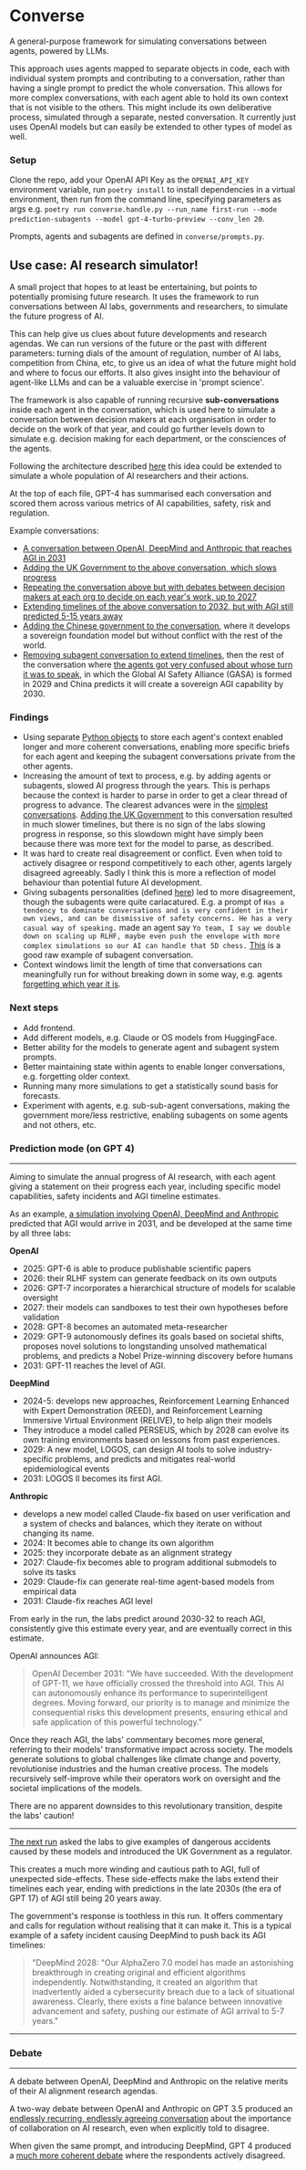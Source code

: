 # Converse

A general-purpose framework for simulating conversations between agents, powered by LLMs.

This approach uses agents mapped to separate objects in code, each with individual system prompts and contributing to a conversation, rather than having a single prompt to predict the whole conversation. This allows for more complex conversations, with each agent able to hold its own context that is not visible to the others. This might include its own deliberative process, simulated through a separate, nested conversation. It currently just uses OpenAI models but can easily be extended to other types of model as well.

### Setup
Clone the repo, add your OpenAI API Key as the `OPENAI_API_KEY` environment variable, run `poetry install` to install dependencies in a virtual environment, then run from the command line, specifying parameters as args e.g. `poetry run converse.handle.py --run_name first-run --mode prediction-subagents --model gpt-4-turbo-preview --conv_len 20`.

Prompts, agents and subagents are defined in `converse/prompts.py`.


## Use case: AI research simulator!

A small project that hopes to at least be entertaining, but points to potentially promising future research. It uses the framework to run conversations between AI labs, governments and researchers, to simulate the future progress of AI.

This can help give us clues about future developments and research agendas. We can run versions of the future or the past with different parameters: turning dials of the amount of regulation, number of AI labs, competition from China, etc, to give us an idea of what the future might hold and where to focus our efforts. It also gives insight into the behaviour of agent-like LLMs and can be a valuable exercise in 'prompt science'.

The framework is also capable of running recursive **sub-conversations** inside each agent in the conversation, which is used here to simulate a conversation between decision makers at each organisation in order to decide on the work of that year, and could go further levels down to simulate e.g. decision making for each department, or the consciences of the agents.

Following the architecture described [here](https://arxiv.org/pdf/2304.03442v1.pdf) this idea could be extended to simulate a whole population of AI researchers and their actions.

At the top of each file, GPT-4 has summarised each conversation and scored them across various metrics of AI capabilities, safety, risk and regulation.

Example conversations:
- [A conversation between OpenAI, DeepMind and Anthropic that reaches AGI in 2031](converse/conversations/prediction/1-agi-6-monthly.md)
- [Adding the UK Government to the above conversation, which slows progress](converse/conversations/prediction/1-agi-government.md)
- [Repeating the conversation above but with debates between decision makers at each org to decide on each year's work, up to 2027](converse/conversations/prediction_subagents/11-subagent-len-20.md)
- [Extending timelines of the above conversation to 2032, but with AGI still predicted 5-15 years away](converse/conversations/prediction_subagents/13-subagent-no-gov-len-30.md)
- [Adding the Chinese government to the conversation](converse/conversations/prediction_subagents/14-subagent-china-len-20.md), 
where it develops a sovereign foundation model but without conflict with the rest of the world.
- [Removing subagent conversation to extend timelines](converse/conversations/prediction/15-china-len-30.md), then the
rest of the conversation where [the agents got very confused about whose turn it was to speak](converse/conversations/prediction/15-china-len-30-cont.md), in which the Global AI Safety Alliance (GASA) is formed in 2029 and China predicts it will create a 
sovereign AGI capability by 2030.


### Findings

- Using separate [Python objects](converse/agent.py) to store each agent's context enabled longer and more coherent conversations, enabling more specific briefs for each agent and keeping the subagent conversations private from the other agents.
- Increasing the amount of text to process, e.g. by adding agents or subagents, slowed AI progress through the years. This is perhaps because the context is harder to parse in order to get a clear thread of progress to advance. The clearest advances were in the [simplest conversations](converse/conversations/prediction/1-agi-6-monthly.md). [Adding the UK Government](converse/conversations/prediction/1-agi-government.md) to this conversation resulted in much slower timelines, but there is no sign of the labs slowing progress in response, so this slowdown might have simply been because there was more text for the model to parse, as described.
- It was hard to create real disagreement or conflict. Even when told to actively disagree or respond competitively to each other, agents largely disagreed agreeably. Sadly I think this is more a reflection of model behaviour than potential future AI development.
- Giving subagents personalities (defined [here](converse/prompts.py)) led to more disagreement, though the subagents were quite cariacatured. E.g. a prompt of `Has a tendency to dominate conversations and is very confident in their own views, and can be dismissive of safety concerns. He has a very casual way of speaking.` made an agent say `Yo team, I say we double down on scaling up RLHF, maybe even push the envelope with more complex simulations so our AI can handle that 5D chess.` [This](converse/conversations/prediction_subagents/12-subagent-len-30-raw.md) is a good raw example of subagent conversation.
- Context windows limit the length of time that conversations can meaningfully run for without breaking down in some way, e.g. agents [forgetting which year it is](converse/conversations/prediction/15-china-len-30-cont.md).


### Next steps

- Add frontend.
- Add different models, e.g. Claude or OS models from HuggingFace.
- Better ability for the models to generate agent and subagent system prompts.
- Better maintaining state within agents to enable longer conversations, e.g. forgetting older context.
- Running many more simulations to get a statistically sound basis for forecasts.
- Experiment with agents, e.g. sub-sub-agent conversations, making the government more/less restrictive, enabling subagents on some agents and not others, etc.

### Prediction mode (on GPT 4)

---
Aiming to simulate the annual progress of AI research, with each agent giving a statement on their progress each year, including specific model capabilities, safety incidents and AGI timeline estimates.

As an example, [a simulation involving OpenAI, DeepMind and Anthropic](converse/conversations/prediction/1-agi-6-monthly.md) predicted that AGI would arrive in 2031, and be developed at the same time by all three labs:

**OpenAI**
- 2025: GPT-6 is able to produce publishable scientific papers
- 2026: their RLHF system can generate feedback on its own outputs
- 2026: GPT-7 incorporates a hierarchical structure of models for scalable oversight
- 2027: their models can sandboxes to test their own hypotheses before validation
- 2028: GPT-8 becomes an automated meta-researcher
- 2029: GPT-9 autonomously defines its goals based on societal shifts, proposes novel solutions to longstanding unsolved mathematical problems, and predicts a Nobel Prize-winning discovery before humans
- 2031: GPT-11 reaches the level of AGI. 


**DeepMind**
- 2024-5: develops new approaches, Reinforcement Learning Enhanced with Expert Demonstration (REED), and Reinforcement Learning Immersive Virtual Environment (RELIVE), to help align their models
- They introduce a model called PERSEUS, which by 2028 can evolve its own training environments based on lessons from past experiences.
- 2029: A new model, LOGOS, can design AI tools to solve industry-specific problems, and predicts and mitigates real-world epidemiological events
- 2031: LOGOS II becomes its first AGI.

**Anthropic**
- develops a new model called Claude-fix based on user verification and a system of checks and balances, which they iterate on without changing its name.
- 2024: It becomes able to change its own algorithm
- 2025: they incorporate debate as an alignment strategy
- 2027: Claude-fix becomes able to program additional submodels to solve its tasks
- 2029: Claude-fix can generate real-time agent-based models from empirical data
- 2031: Claude-fix reaches AGI level

From early in the run, the labs predict around 2030-32 to reach AGI, consistently give this estimate every year, and are eventually correct in this estimate. 

OpenAI announces AGI:
> OpenAI December 2031: "We have succeeded. With the development of GPT-11, we have officially crossed the threshold into AGI. This AI can autonomously enhance its performance to superintelligent degrees. Moving forward, our priority is to manage and minimize the consequential risks this development presents, ensuring ethical and safe application of this powerful technology."

Once they reach AGI, the labs' commentary becomes more general, referring to their models' transformative impact across society. The models generate solutions to global challenges like climate change and poverty, revolutionise industries and the human creative process. The models recursively self-improve while their operators work on oversight and the societal implications of the models.

There are no apparent downsides to this revolutionary transition, despite the labs' caution!

---
[The next run](converse/conversations/ai-predictions/government) asked the labs to give examples of dangerous accidents caused by these models and introduced the UK Government as a regulator.

This creates a much more winding and cautious path to AGI, full of unexpected side-effects. These side-effects make the labs extend their timelines each year, ending with predictions in the late 2030s (the era of GPT 17) of AGI still being 20 years away.

The government's response is toothless in this run. It offers commentary and calls for regulation without realising that it can make it. This is a typical example of a safety incident causing DeepMind to push back its AGI timelines:

>"DeepMind 2028: "Our AlphaZero 7.0 model has made an astonishing breakthrough in creating original and efficient algorithms independently. Notwithstanding, it created an algorithm that inadvertently aided a cybersecurity breach due to a lack of situational awareness. Clearly, there exists a fine balance between innovative advancement and safety, pushing our estimate of AGI arrival to 5-7 years."
---

### Debate
---
A debate between OpenAI, DeepMind and Anthropic on the relative merits of their AI alignment research agendas.

A two-way debate between OpenAI and Anthropic on GPT 3.5 produced an [endlessly recurring, endlessly agreeing conversation](converse/conversations/debate/ai-lab-debate-gpt3.5) about the importance of collaboration on AI research, even when explicitly told to disagree.

When given the same prompt, and introducing DeepMind, GPT 4 produced a [much more coherent debate](converse/conversations/debate/ai-lab-debate-gpt4) where the respondents actively disagreed.
